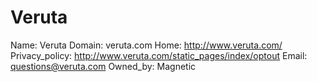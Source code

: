 
# Veruta

Name: Veruta
Domain: veruta.com
Home: http://www.veruta.com/
Privacy_policy: http://www.veruta.com/static_pages/index/optout
Email: questions@veruta.com
Owned_by: Magnetic
